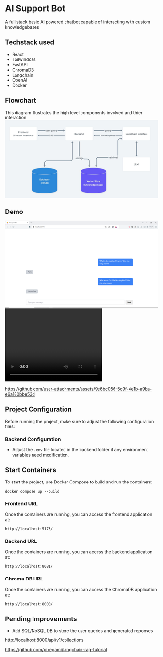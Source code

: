 # AI Support Bot

A full stack basic AI powered chatbot capable of interacting with custom knowledgebases

## Techstack used
- React
- Tailwindcss
- FastAPI
- ChromaDB
- Langchain
- OpenAI
- Docker


## Flowchart
This diagram illustrates the high level components involved and thier interaction
<img src="./media/flowchart.JPG" alt="Flowchart"/>

## Demo
<img src="./media/chatbot.png" alt="Chatbot"/>

<video width="320" height="240" controls>
  <source src="./media/chatbot_demo.mp4" type="video/mp4">
</video>


https://github.com/user-attachments/assets/9e6bc056-5c9f-4e1b-a9ba-e6a180bbe53d



## Project Configuration
Before running the project, make sure to adjust the following configuration files:

### Backend Configuration
- Adjust the `.env` file located in the backend folder if any environment variables need modification.



## Start Containers
To start the project, use Docker Compose to build and run the containers:
```
docker compose up --build
```

### Frontend URL
Once the containers are running, you can access the frontend application at:
```
http://localhost:5173/
```

### Backend URL
Once the containers are running, you can access the backend application at:
```
http://localhost:8081/
```

### Chroma DB URL
Once the containers are running, you can access the ChromaDB application at:
```
http://localhost:8000/
```


## Pending Improvements
- Add SQL/NoSQL DB to store the user queries and generated reponses


http://localhost:8000/api/v1/collections

https://github.com/pixegami/langchain-rag-tutorial